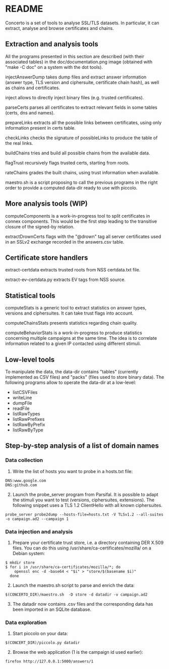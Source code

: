 README
======

Concerto is a set of tools to analyse SSL/TLS datasets.  In
particular, it can extract, analyse and browse certificates and
chains.


Extraction and analysis tools
-----------------------------

All the programs presented in this section are described (with their
associated tables) in the doc/documentation.png image (obtained with
"make -C doc" on a system with the dot tools).

injectAnswerDump takes dump files and extract answer information
(answer type, TLS version and ciphersuite, certificate chain hash), as
well as chains and certificates.

inject allows to directly inject binary files (e.g. trusted
certificates).

parseCerts parses all certificates to extract relevant fields in some
tables (certs, dns and names).

prepareLinks extracts all the possible links between certificates,
using only information present in certs table.

checkLinks checks the signature of possibleLinks to produce the table
of the real links.

buildChains tries and build all possible chains from the available
data.

flagTrust recursively flags trusted certs, starting from roots.

rateChains grades the built chains, using trust information when
available.

maestro.sh is a script proposing to call the previous programs in the
right order to provide a computed data-dir ready to use with piccolo.


More analysis tools (WIP)
-------------------------

computeComponents is a work-in-progress tool to split certificates in
connex components. This would be the first step leading to the
transitive closure of the signed-by relation.

extractDrownCerts flags with the "@drown" tag all server certificates
used in an SSLv2 exchange recorded in the answers.csv table.


Certificate store handlers
--------------------------

extract-certdata extracts trusted roots from NSS certdata.txt file.

extract-ev-certdata.py extracts EV tags from NSS source.


Statistical tools
-----------------

computeStats is a generic tool to extract statistics on answer types,
versions and ciphersuites. It can take trust flags into account.

computeChainsStats presents statistics regarding chain quality.

computeBehaviorStats is a work-in-progress to produce statistics
concerning multiple campaigns at the same time. The idea is to
correlate information related to a given IP contacted using different
stimuli.


Low-level tools
---------------

To manipulate the data, the data-dir contains "tables" (currently
implemented as CSV files) and "packs" (files used to store binary
data). The following programs allow to operate the data-dir at a
low-level:

  * listCSVFiles
  * writeLine
  * dumpFile
  * readFile
  * listRawTypes
  * listRawPrefixes
  * listRawByPrefix
  * listRawByType


Step-by-step analysis of a list of domain names
-----------------------------------------------

### Data collection

  1. Write the list of hosts you want to probe in a hosts.txt file:

    DNS:www.google.com
    DNS:github.com

  2. Launch the probe_server program from Parsifal.  It is possible to
  adapt the stimuli you want to test (versions, ciphersuites,
  extensions).  The following snippet uses a TLS 1.2 ClientHello with
  all known ciphersuites.

    probe_server probe2dump --hosts-file=hosts.txt -V TLSv1.2 --all-suites -o campaign.ad2 --campaign 1


### Data injection and analysis

  1. Prepare your certificate trust store, i.e. a directory containing
  DER X.509 files.  You can do this using
  /usr/share/ca-certificates/mozilla/ on a Debian system:

    $ mkdir store
    $ for i in /usr/share/ca-certificates/mozilla/*; do
        openssl enc -d -base64 < "$i" > "store/$(basename $i)"
      done

  2. Launch the maestro.sh script to parse and enrich the data:

    $(CONCERTO_DIR)/maestro.sh  -D store -d datadir -v campaign.ad2


  3. The datadir now contains .csv files and the corresponding data
  has been imported in an SQLite database.


### Data exploration

  1. Start piccolo on your data:

    $(CONCERT_DIR)/piccolo.py datadir

  2. Browse the web application (1 is the campaign id used earlier):

    firefox http://127.0.0.1:5000/answers/1
    